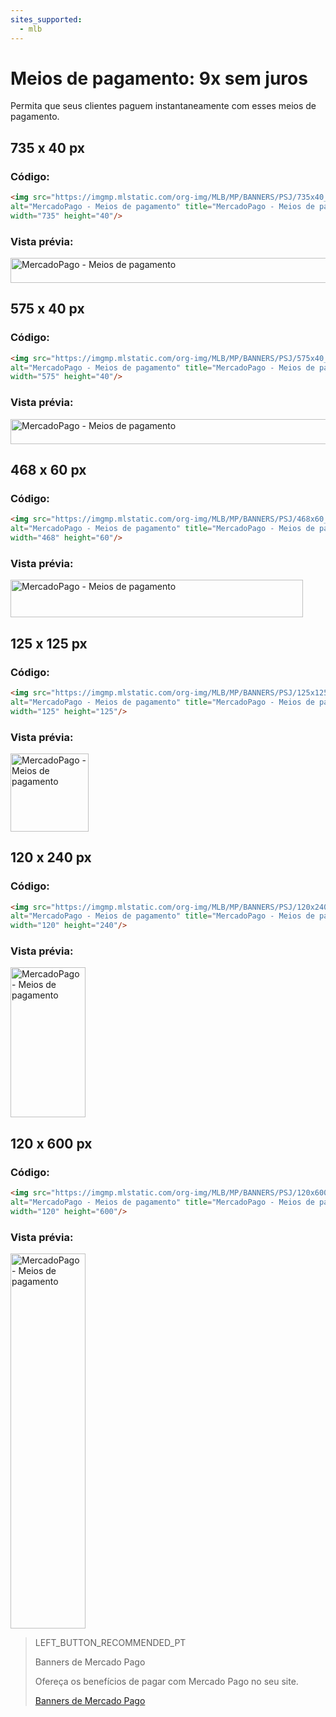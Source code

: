 ```yaml
---
sites_supported:
  - mlb
---
```


# Meios de pagamento: 9x sem juros

Permita que seus clientes paguem instantaneamente com esses meios de pagamento.

## 735 x 40 px

### Código:

```html
<img src="https://imgmp.mlstatic.com/org-img/MLB/MP/BANNERS/PSJ/735x40_banner_psj_9x.jpg" 
alt="MercadoPago - Meios de pagamento" title="MercadoPago - Meios de pagamento" 
width="735" height="40"/>
```

### Vista prévia:

<img src="https://imgmp.mlstatic.com/org-img/MLB/MP/BANNERS/PSJ/735x40_banner_psj_9x.jpg" alt="MercadoPago - Meios de pagamento" width="735" height="40"/>


## 575 x 40 px

### Código:

```html
<img src="https://imgmp.mlstatic.com/org-img/MLB/MP/BANNERS/PSJ/575x40_banner_psj_9x.jpg" 
alt="MercadoPago - Meios de pagamento" title="MercadoPago - Meios de pagamento" 
width="575" height="40"/>
```

### Vista prévia:

<img src="https://imgmp.mlstatic.com/org-img/MLB/MP/BANNERS/PSJ/575x40_banner_psj_9x.jpg" alt="MercadoPago - Meios de pagamento" width="575" height="40"/>


## 468 x 60 px

### Código:

```html
<img src="https://imgmp.mlstatic.com/org-img/MLB/MP/BANNERS/PSJ/468x60_banner_psj_9x.jpg" 
alt="MercadoPago - Meios de pagamento" title="MercadoPago - Meios de pagamento" 
width="468" height="60"/>
```

### Vista prévia:

<img src="https://imgmp.mlstatic.com/org-img/MLB/MP/BANNERS/PSJ/468x60_banner_psj_9x.jpg" alt="MercadoPago - Meios de pagamento" width="468" height="60"/>


## 125 x 125 px

### Código:

```html
<img src="https://imgmp.mlstatic.com/org-img/MLB/MP/BANNERS/PSJ/125x125_banner_psj_9x.jpg" 
alt="MercadoPago - Meios de pagamento" title="MercadoPago - Meios de pagamento" 
width="125" height="125"/>
```

### Vista prévia:

<img src="https://imgmp.mlstatic.com/org-img/MLB/MP/BANNERS/PSJ/125x125_banner_psj_9x.jpg" alt="MercadoPago - Meios de pagamento" width="125" height="125"/>


## 120 x 240 px

### Código:

```html
<img src="https://imgmp.mlstatic.com/org-img/MLB/MP/BANNERS/PSJ/120x240_banner_psj_9x.jpg" 
alt="MercadoPago - Meios de pagamento" title="MercadoPago - Meios de pagamento" 
width="120" height="240"/>
```

### Vista prévia:

<img src="https://imgmp.mlstatic.com/org-img/MLB/MP/BANNERS/PSJ/120x240_banner_psj_9x.jpg" alt="MercadoPago - Meios de pagamento" width="120" height="240"/>


## 120 x 600 px

### Código:

```html
<img src="https://imgmp.mlstatic.com/org-img/MLB/MP/BANNERS/PSJ/120x600_banner_psj_9x.jpg" 
alt="MercadoPago - Meios de pagamento" title="MercadoPago - Meios de pagamento" 
width="120" height="600"/>
```

### Vista prévia:

<img src="https://imgmp.mlstatic.com/org-img/MLB/MP/BANNERS/PSJ/120x600_banner_psj_9x.jpg" alt="MercadoPago - Meios de pagamento" width="120" height="600"/>



> LEFT_BUTTON_RECOMMENDED_PT
>
> Banners de Mercado Pago
>
> Ofereça os benefícios de pagar com Mercado Pago no seu site.
>
> [Banners de Mercado Pago](http://www.mercadopago.com.ar/developers/pt/guides/guides/banners/introduction/)